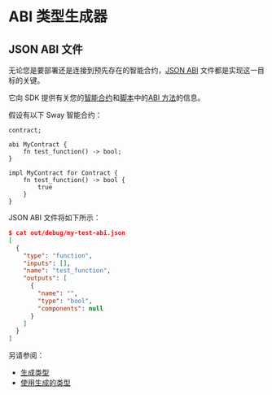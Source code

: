 
# ABI 类型生成器

## JSON ABI 文件

无论您是要部署还是连接到预先存在的智能合约，[JSON ABI](https://docs.fuel.network/docs/sway/sway-program-types/smart_contracts/#the-abi-declaration) 文件都是实现这一目标的关键。

它向 SDK 提供有关您的[智能合约](https://docs.fuel.network/docs/sway/sway-program-types/smart_contracts/)和[脚本](https://docs.fuel.network/docs/sway/sway-program-types/scripts/)中的[ABI 方法](https://docs.fuel.network/docs/sway/sway-program-types/smart_contracts/#the-abi-declaration)的信息。

假设有以下 Sway 智能合约：

```rust:line-numbers
contract;

abi MyContract {
    fn test_function() -> bool;
}

impl MyContract for Contract {
    fn test_function() -> bool {
        true
    }
}
```

JSON ABI 文件将如下所示：

```json
$ cat out/debug/my-test-abi.json
[
  {
    "type": "function",
    "inputs": [],
    "name": "test_function",
    "outputs": [
      {
        "name": "",
        "type": "bool",
        "components": null
      }
    ]
  }
]
```

另请参阅：

- [生成类型](./generating-types)
- [使用生成的类型](./using-generated-types)